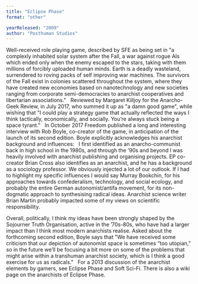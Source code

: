 ```yaml
---
title: "Eclipse Phase"
format: "other"

yearReleased: "2009"
author: "Posthuman Studios"
---
```

Well-received role  playing game, described by SFE as being set in "a complexly inhabited solar system after the Fall, a war  against rogue AIs which ended only when the enemy escaped to the stars, taking  with them millions of forcibly uploaded human minds. Earth is a deadly  wasteland, surrendered to roving packs of self improving war machines. The  survivors of the Fall exist in colonies scattered throughout the system, where  they have created new economies based on nanotechnology and new societies  ranging from corporate semi-democracies to anarchist cooperatives and  libertarian associations."
 
Reviewed by Margaret  Killjoy for the  Anarcho-Geek Review, in July 2017, who summed it up as "a damn good game",  while wishing that "I could play a strategy game that actually reflected the ways I think  tactically, economically, and socially. You’re always stuck being a space  tyrant."
 
In October 2017  Freedom published a long and interesting interview with Rob Boyle, co-creator of the game, in  anticipation of the launch of its second edition. Boyle explicitly acknowledges  his anarchist background and influences:
 
I first identified as an anarcho-communist back  in high school in the 1980s, and through the ’90s and beyond I was heavily  involved with anarchist publishing and organising projects. EP co-creator Brian  Cross also identifies as an anarchist, and he has a background as a sociology  professor. We obviously injected a lot of our outlook.
If I had to highlight my specific influences I  would say Murray Bookchin, for his approaches towards confederalism, technology,  and social ecology, and probably the entire German autonomist/antifa movement,  for its non-dogmatic approach to synthesising radical ideas. Anarchist science  writer Brian Martin probably impacted some of my views on scientific  responsibility.

Overall, politically, I think my ideas have been  strongly shaped by the Sojourner Truth Organisation, active in the ’70s-80s, who  have had a larger impact than I think most modern anarchists realise.
Asked about the forthcoming second edition, Boyle says  that "We have received some criticism that our depiction of autonomist space is  sometimes “too utopian,” so in the future we’ll be focusing a bit more on some  of the problems that might arise within a transhuman anarchist society, which is  I think a good exercise for us as radicals."
 
For a 2013 discussion  of the anarchist elements by gamers, see  Eclipse Phase and Soft Sci-Fi. There is also a  wiki page on the  anarchists of Eclipse Phase.
 
